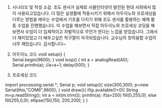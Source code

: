 1. 시나리오 및 작성 소감.
조도 센서가 실제로 사물인터넷이 발전된 현대 사회에서 많이 사용되고있습니다. 더 많은 실생활에 적용시키기 위해서 아두이노와 프로세싱을 다루는 방법을 
배우는 수업에서 기초를 다지기 위해 조도 센서를 활용하는 예제 활동 수업을 진행했습니다. 이 수업을 해보면서 직접 아두이노와 프로세싱 코딩을 해보면서
수업이 더 입체적이고 자발적으로 무언가 한다는 느낌을 받았습니다. 그래서 더 재미있었고 더 배우고싶은 학구열이 자극되었습니다. 교수님의 창의융합 수업이
너무 재밌습니다. 감사합니다~


2. 아두이노 코드
void setup() {  
  Serial.begin(9600);
}
void loop() {
  int a = analogRead(A0);
  Serial.println(a); //a=a+1;
  delay(500);
}


3. 프로세싱 코드

import processing.serial.*;
Serial p;
void setup(){
  size(300,300);
  p=new Serial(this,"COM6",9600);
}
void draw(){
  if(p.available()>0){
    String m=p.readString();
    int a = int(m.trim());
    println(a);
    if(a>250) fill(0,255,0);
    else      fill(255,0,0);
    ellipse(150,150, 200,200);
  }
}
